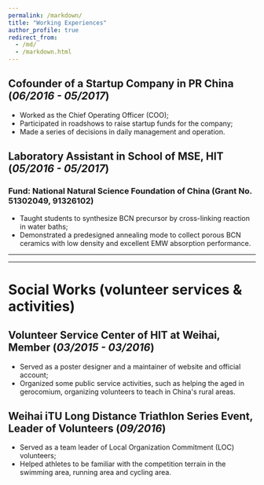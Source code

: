 ```yaml
---
permalink: /markdown/
title: "Working Experiences"
author_profile: true
redirect_from:
  - /md/
  - /markdown.html
---
```




## Cofounder of a Startup Company in PR China (*06/2016 - 05/2017*)
*	Worked as the Chief Operating Officer (COO);       
*	Participated in roadshows to raise startup funds for the company;       
*	Made a series of decisions in daily management and operation.      

## Laboratory Assistant in School of MSE, HIT (*05/2016 - 05/2017*)
### Fund: National Natural Science Foundation of China (Grant No. 51302049, 91326102)

*	Taught students to synthesize BCN precursor by cross-linking reaction in water baths;       
*	Demonstrated a predesigned annealing mode to collect porous BCN ceramics with low density and excellent EMW absorption performance.




---
---
# Social Works (volunteer services & activities)
## Volunteer Service Center of HIT at Weihai, Member (*03/2015 - 03/2016*)
*	Served as a poster designer and a maintainer of website and official account;
*	Organized some public service activities, such as helping the aged in gerocomium, organizing volunteers to teach in China's rural areas.

## Weihai iTU Long Distance Triathlon Series Event, Leader of Volunteers (*09/2016*)
*	Served as a team leader of Local Organization Commitment (LOC) volunteers;
*	Helped athletes to be familiar with the competition terrain in the swimming area, running area and cycling area.
